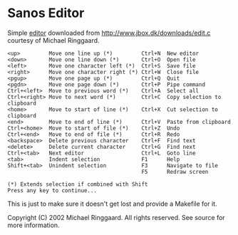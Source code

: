 Sanos Editor
============

Simple [editor](http://www.jbox.dk/sanos/editor.htm) downloaded from http://www.jbox.dk/downloads/edit.c courtesy of Michael Ringgaard.

```
<up>         Move one line up (*)         Ctrl+N  New editor
<down>       Move one line down (*)       Ctrl+O  Open file
<left>       Move one character left (*)  Ctrl+S  Save file
<right>      Move one character right (*) Ctrl+W  Close file
<pgup>       Move one page up (*)         Ctrl+Q  Quit
<pgdn>       Move one page down (*)       Ctrl+P  Pipe command
Ctrl+<left>  Move to previous word (*)    Ctrl+A  Select all
Ctrl+<right> Move to next word (*)        Ctrl+C  Copy selection to clipboard
<home>       Move to start of line (*)    Ctrl+X  Cut selection to clipboard
<end>        Move to end of line (*)      Ctrl+V  Paste from clipboard
Ctrl+<home>  Move to start of file (*)    Ctrl+Z  Undo
Ctrl+<end>   Move to end of file (*)      Ctrl+R  Redo
<backspace>  Delete previous character    Ctrl+F  Find text
<delete>     Delete current character     Ctrl+G  Find next
Ctrl+<tab>   Next editor                  Ctrl+L  Goto line
<tab>        Indent selection             F1      Help
Shift+<tab>  Unindent selection           F3      Navigate to file
                                          F5      Redraw screen

(*) Extends selection if combined with Shift
Press any key to continue...
```

This is just to make sure it doesn't get lost and provide a Makefile for it.

Copyright (C) 2002 Michael Ringgaard. All rights reserved. See source for more information.

